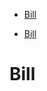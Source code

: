 <!-- MarkdownTOC depth=1 autolink=true bracket=round -->

- [Bill](#bill)

<!-- /MarkdownTOC -->

* [Bill](#bill)

# Bill